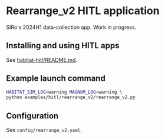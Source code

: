 # Rearrange_v2 HITL application

SIRo's 2024H1 data-collection app. Work in progress.

## Installing and using HITL apps
See [habitat-hitl/README.md](../../../habitat-hitl/README.md).

## Example launch command

```bash
HABITAT_SIM_LOG=warning MAGNUM_LOG=warning \
python examples/hitl/rearrange_v2/rearrange_v2.py
```

## Configuration
See `config/rearrange_v2.yaml`.
